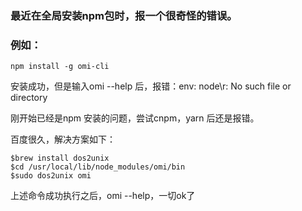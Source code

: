 ### 最近在全局安装npm包时，报一个很奇怪的错误。
### 例如：
```
npm install -g omi-cli
```
安装成功，但是输入omi --help 后，报错：env: node\r: No such file or directory

刚开始已经是npm 安装的问题，尝试cnpm，yarn 后还是报错。

百度很久，解决方案如下：
```
$brew install dos2unix
$cd /usr/local/lib/node_modules/omi/bin
$sudo dos2unix omi
```

上述命令成功执行之后，omi --help，一切ok了
